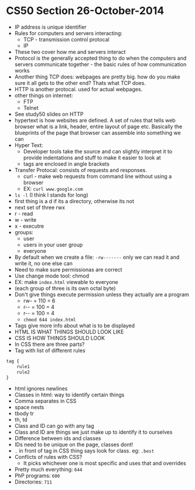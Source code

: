# CS50 Section 26-October-2014

* IP address is unique identifier
* Rules for computers and servers interacting:
  * TCP - transmission control protocal
  * IP
* These two cover how me and servers interact
* Protocol is the generally accepted thing to do when the computers and servers communicate together - the basic rules of how communication works
* Another thing TCP does: webpages are pretty big. how do you make sure it all gets to the other end? Thats what TCP does.
* HTTP is another protocal. used for actual webpages.
* other things on internet:
  * FTP
  * Telnet
* See study50 slides on HTTP
* hypertext is how websites are defined. A set of rules that tells web browser what is a link, header, entire layout of page etc. Basically the blueprints of the page that browser
can assemble into something we can
* Hyper Text:
  * Developer tools take the source and can slightly interpret it to provide indentations and stuff to make it easier to look at
  * tags are enclosed in angle brackets
* Transfer Protocal: consists of requests and responses.
  * curl - make web requests from command line without using a browser
  * EX: `curl www.google.com`
* `ls -l` (I think l stands for long)
* first thing is a d if its a directory, otherwise its not
* next set of three rwx
* r - read
* w - write
* x - executre
* groups:
  * user
  * users in your user group
  * everyone
* By default when we create a file: `-rw-------` only we can read it and write it, no one else can
* Need to make sure permissionas are correct
* Use change mode tool: chmod
* EX: make `index.html` viewable to everyone
* (each group of three is its own octal byte)
* Don't give things execute permission unless they actually are a program
  * rw- = 110 = 6
  * r-- = 100 = 4
  * r-- = 100 = 4
  * `chmod 644 index.html`
* Tags give more info about what is to be displayed
* HTML IS WHAT THINGS SHOULD LOOK LIKE
* CSS IS HOW THINGS SHOULD LOOK
* In CSS there are three parts?
* Tag with list of different rules

```css
tag {
    rule1
    rule2
}
```

* html ignores newlines
* Classes in html: way to identify certain things
* Comma separates in CSS
* space nests
* tbody tr
* th, td
* Class and ID can go with any tag
* Class and ID are things we just make up to identify it to ourselves
* Difference between ids and classes
* IDs need to be unique on the page, classes dont!
* `.` in front of tag in CSS thing says look for class. eg: `.best`
* Conflicts of rules with CSS?
  * It picks whichever one is most specific and uses that and overrides
* Pretty much everything: `644`
* PhP programs: `600`
* Directories: `711`
